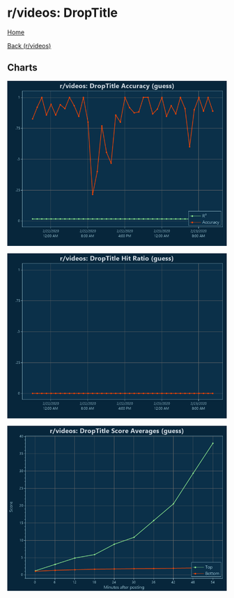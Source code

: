 # r/videos: DropTitle

[Home](../../index.md)

[Back (r/videos)](../guess_videos.md)

## Charts

![r/videos R² (guess)](../../images/models/guess_videos_DropTitle_Accuracy.png "r/videos R² (guess)")

![r/videos Hit Ratio (guess)](../../images/models/guess_videos_DropTitle_HitRatio.png "r/videos Hit Ratio (guess)")

![r/videos Score Averages (guess)](../../images/models/guess_videos_DropTitle_Scores.png "r/videos Score Averages (guess)")

